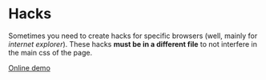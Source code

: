 # Hacks

Sometimes you need to create hacks for specific browsers (well, mainly for _internet explorer_). These hacks **must be in a different file** to not interfere in the main css of the page.

[Online demo](https://oscarotero.github.io/css-style-guide/cases/hacks/)